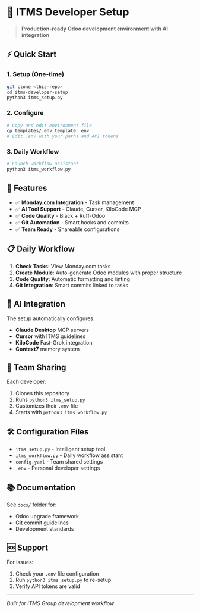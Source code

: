 # 🚀 ITMS Developer Setup

> **Production-ready Odoo development environment with AI integration**

## ⚡ Quick Start

### 1. Setup (One-time)
```bash
git clone <this-repo>
cd itms-developer-setup
python3 itms_setup.py
```

### 2. Configure
```bash
# Copy and edit environment file
cp templates/.env.template .env
# Edit .env with your paths and API tokens
```

### 3. Daily Workflow
```bash
# Launch workflow assistant
python3 itms_workflow.py
```

## 🔧 Features

- ✅ **Monday.com Integration** - Task management
- ✅ **AI Tool Support** - Claude, Cursor, KiloCode MCP
- ✅ **Code Quality** - Black + Ruff-Odoo
- ✅ **Git Automation** - Smart hooks and commits
- ✅ **Team Ready** - Shareable configurations

## 📋 Daily Workflow

1. **Check Tasks**: View Monday.com tasks
2. **Create Module**: Auto-generate Odoo modules with proper structure
3. **Code Quality**: Automatic formatting and linting
4. **Git Integration**: Smart commits linked to tasks

## 🤖 AI Integration

The setup automatically configures:
- **Claude Desktop** MCP servers
- **Cursor** with ITMS guidelines
- **KiloCode** Fast-Grok integration
- **Context7** memory system

## 🏢 Team Sharing

Each developer:
1. Clones this repository
2. Runs `python3 itms_setup.py`
3. Customizes their `.env` file
4. Starts with `python3 itms_workflow.py`

## 🛠️ Configuration Files

- `itms_setup.py` - Intelligent setup tool
- `itms_workflow.py` - Daily workflow assistant
- `config.yaml` - Team shared settings
- `.env` - Personal developer settings

## 📚 Documentation

See `docs/` folder for:
- Odoo upgrade framework
- Git commit guidelines
- Development standards

## 🆘 Support

For issues:
1. Check your `.env` file configuration
2. Run `python3 itms_setup.py` to re-setup
3. Verify API tokens are valid

---

*Built for ITMS Group development workflow*
